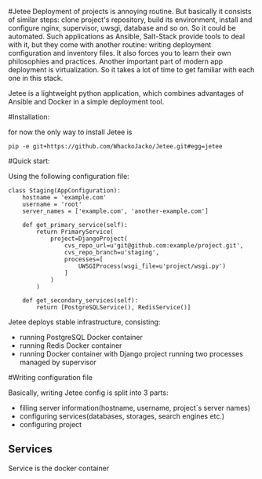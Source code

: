 #Jetee
Deployment of projects is annoying routine. But basically it consists of similar steps: clone project's repository, build its environment, install and configure nginx, supervisor, uwsgi, database and so on. So it could be automated. Such applications as Ansible, Salt-Stack provide tools to deal with it, but they come with another routine: writing deployment configuration and inventory files. It also forces you to learn their own philosophies and practices. Another important part of modern app deployment is virtualization. So it takes a lot of time to get familiar with each one in this stack. 

Jetee is a lightweight python application, which combines advantages of Ansible and Docker in a simple deployment tool.

#Installation:

for now the only way to install Jetee is
	
	pip -e git+https://github.com/WhackoJacko/Jetee.git#egg=jetee

#Quick start:

Using the following configuration file:


	class Staging(AppConfiguration):
    	hostname = 'example.com'
    	username = 'root'
    	server_names = ['example.com', 'another-example.com']

        def get_primary_service(self):
            return PrimaryService(
                project=DjangoProject(
                    cvs_repo_url=u'git@github.com:example/project.git',
                    cvs_repo_branch=u'staging',
                    processes=[
                        UWSGIProcess(wsgi_file=u'project/wsgi.py')
                    ]
                )
            )

        def get_secondary_services(self):
            return [PostgreSQLService(), RedisService()]

Jetee deploys stable infrastructure, consisting:

* running PostgreSQL Docker container
* running Redis Docker container
* running Docker container with Django project running two processes managed by supervisor

#Writing configuration file

Basically, writing Jetee config is split into 3 parts:

* filling server information(hostname, username, project`s server names)
* configuring services(databases, storages, search engines etc.)
* configuring project

## Services
Service is the docker container
